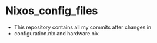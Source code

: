 # Nixos_config_files

- This repository contains all my commits after changes in
- configuration.nix and hardware.nix 
